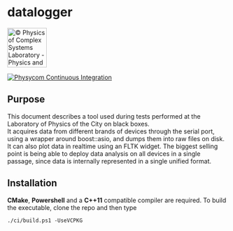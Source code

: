 # datalogger

<a href="http://www.physycom.unibo.it">
<div class="image">
<img src="https://cdn.rawgit.com/physycom/templates/697b327d/logo_unibo.png" width="90" height="90" alt="© Physics of Complex Systems Laboratory - Physics and Astronomy Department - University of Bologna">
</div>
</a>

[![Physycom Continuous Integration](https://github.com/physycom/datalogger/actions/workflows/ccpp.yml/badge.svg)](https://github.com/physycom/datalogger/actions/workflows/ccpp.yml)

## Purpose

This document describes a tool used during tests performed at the Laboratory of Physics of the City on black boxes.  
It acquires data from different brands of devices through the serial port, using a wrapper around boost::asio, and dumps them into raw files on disk. It can also plot data in realtime using an FLTK widget. The biggest selling point is being able to deploy data analysis on all devices in a single passage, since data is internally represented in a single unified format.

## Installation

**CMake**, **Powershell** and a **C++11** compatible compiler are required. To build the executable, clone the repo and then type

```pwsh
./ci/build.ps1 -UseVCPKG
```
